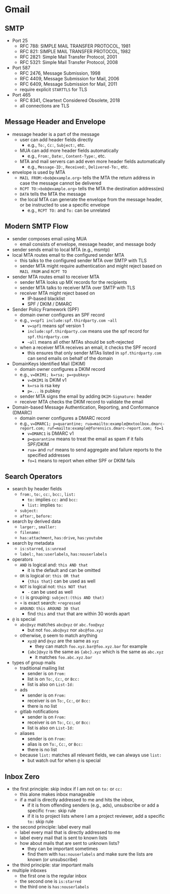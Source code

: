 Gmail
=====

## SMTP

- Port 25
  - RFC 788: SIMPLE MAIL TRANSFER PROTOCOL, 1981
  - RFC 821: SIMPLE MAIL TRANSFER PROTOCOL, 1982
  - RFC 2821: Simple Mail Transfer Protocol, 2001
  - RFC 5321: Simple Mail Transfer Protocol, 2008
- Port 587
  - RFC 2476, Message Submission, 1998
  - RFC 4409, Message Submission for Mail, 2006
  - RFC 6409, Message Submission for Mail, 2011
  - require explicit `STARTTLS` for TLS
- Port 465
  - RFC 8341, Cleartext Considered Obsolete, 2018
  - all connections are TLS

## Message Header and Envelope

- message header is a part of the message
  - user can add header fields directly
    - e.g., `To:`, `Cc:`, `Subject:`, etc.
  - MUA can add more header fields automatically
    - e.g., `From:`, `Date:`, `Content-Type:`, etc.
  - MTA and mail servers can add even more header fields automatically
    - e.g., `Message-ID:`, `Received:`, `Delivered-To:`, etc.
- envelope is used by MTA
  - `MAIL FROM:<bob@example.org>` tells the MTA the return address in case the
    message cannot be delivered
  - `RCPT TO:<bob@example.org>` tells the MTA the destination address(es)
  - `DATA` tells the MTA the message
  - the local MTA can generate the envelope from the message header, or be
    instructed to use a specific envelope
    - e.g., `RCPT TO:` and `To:` can be unrelated

## Modern SMTP Flow

- sender composes email using MUA
  - email consists of envelope, message header, and message body
- sender sends email to local MTA (e.g., msmtp)
- local MTA routes email to the configured sender MTA
  - this talks to the configured sender MTA over SMTP with TLS
  - sender MTA might require authentication and might reject based on
    `MAIL FROM` and `RCPT TO`
- sender MTA routes email to receiver MTA
  - sender MTA looks up MX records for the recipients
  - sender MTA talks to receiver MTA over SMTP with TLS
  - receiver MTA might reject based on
    - IP-based blacklist
    - SPF / DKIM / DMARC
- Sender Policy Framework (SPF)
  - domain owner configures an SPF record
  - e.g., `v=spf1 include:spf.thirdparty.com ~all`
    - `v=spf1` means spf version 1
    - `include:spf.thirdparty.com` means use the spf record for
      `spf.thirdparty.com`
    - `~all` means all other MTAs should be soft-rejected
  - when a receiver MTA receives an email, it checks the SPF record
    - this ensures that only sender MTAs listed in `spf.thirdparty.com` can
      send emails on behalf of the domain
- DomainKeys Identified Mail (DKIM)
  - domain owner configures a DKIM record
  - e.g., `v=DKIM1; k=rsa; p=<pubkey>`
    - `v=DKIM1` is DKIM v1
    - `k=rsa` is rsa key
    - `p=...` is pubkey
  - sender MTA signs the email by adding `DKIM-Signature:` header
  - receiver MTA checks the DKIM record to validate the email
- Domain-based Message Authentication, Reporting, and Conformance (DMARC)
  - domain owner configures a DMARC record
  - e.g., `v=DMARC1; p=quarantine; rua=mailto:example@mxtoolbox.dmarc-report.com; ruf=mailto:example@forensics.dmarc-report.com; fo=1`
    - `v=DMARC1` is DMARC v1
    - `p=quarantine` means to treat the email as spam if it fails SPF/DKIM
    - `rua=` and `ruf` means to send aggregate and failure reports to the
      specified addresses
    - `fo=1` means to report when either SPF or DKIM fails

## Search Operators

- search by header fields
  - `from:`, `to:`, `cc:`, `bcc:`, `list:`
    - `to:` implies `cc:` and `bcc:`
    - `list:` implies `to:`
  - `subject:`
  - `after:`, `before:`
- search by derived data
  - `larger:`, `smaller:`
  - `filename:`
  - `has:attachment`, `has:drive`, `has:youtube`
- search by metadata
  - `is:starred`, `is:unread`
  - `label:`, `has:userlabels`, `has:nouserlabels`
- operators
  - `AND` is logical and: `this AND that`
    - it is the default and can be omitted
  - `OR` is logical or: `this OR that`
    - `{this that}` can be used as well
  - `NOT` is logical not: `this NOT that`
    - `-` can be used as well
  - `()` is grouping: `subject:(this AND that)`
  - `+` is exact search: `+regressed`
  - `AROUND`: `this AROUND 30 that`
    - find `this` and `that` that are within 30 words apart
- `@` is special
  - `abc@xyz` matches `abc@xyz` or `abc.foo@xyz`
    - but not `foo.abc@xyz` nor `abc@foo.xyz`
  - otherwise, `@` seem to match anything
    - `xyz@` and `@xyz` are the same as `xyz`
      - they can match `foo.xyz.bar@foo.xyz.bar` for example
    - `{abc}@xyz` is the same as `{abc}.xyz` which is the same as `abc.xyz`
      - it matches `foo.abc.xyz.bar`
- types of group mails
  - traditional mailing list
    - sender is on `From:`
    - list is on `To:`, `Cc:`, or `Bcc:`
    - list is also on `List-Id:`
  - ads
    - sender is on `From:`
    - receiver is on `To:`, `Cc:`, or `Bcc:`
    - there is no list
  - gitlab notifications
    - sender is on `From:`
    - receiver is on `To:`, `Cc:`, or `Bcc:`
    - list is also on `List-Id:`
  - aliases
    - sender is on `From:`
    - alias is on `To:`, `Cc:`, or `Bcc:`
    - there is no list
  - because `list:` matches all relevant fields, we can always use `list:`
    - but watch out for when `@` is special

## Inbox Zero

- the first principle: skip indox if I am not on `to:` or `cc:`
  - this alone makes inbox manageable
  - if a mail is directly addressed to me and hits the inbox,
    - if it is from offending senders (e.g., ads), unsubscribe or add a
      specific `from:` skip rule
    - if it is to project lists where I am a project reviewer, add a specific
      `to:` skip rule
- the second principle: label every mail
  - label every mail that is directly addressed to me
  - label every mail that is sent to known lists
  - how about mails that are sent to unknown lists?
    - they can be important sometimes
    - find them with `has:nouserlabels` and make sure the lists are known (or
      unsubscribe)
- the third principle: star important mails
- multiple inboxes
  - the first one is the regular inbox
  - the second one is `is:starred`
  - the third one is `has:nouserlabels`
